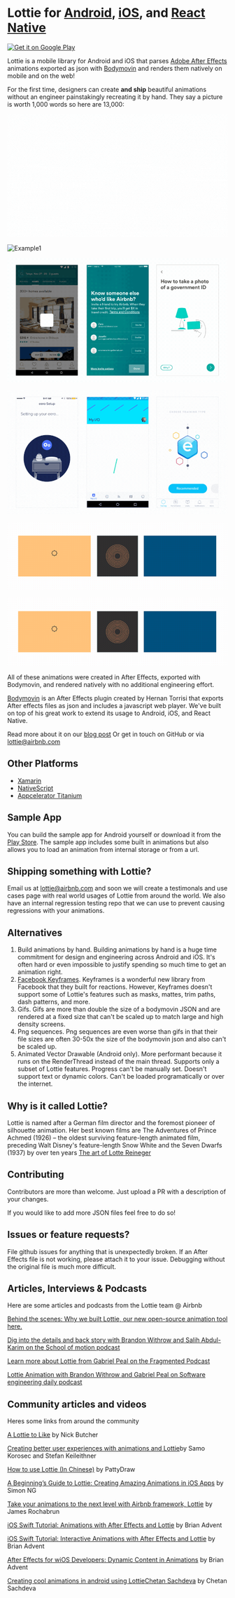# Lottie for [Android](https://github.com/airbnb/lottie-android), [iOS](https://github.com/airbnb/lottie-ios), and [React Native](https://github.com/airbnb/lottie-react-native)
<a href='https://play.google.com/store/apps/details?id=com.airbnb.lottie'><img alt='Get it on Google Play' src='https://play.google.com/intl/en_us/badges/images/generic/en_badge_web_generic.png' height="80px"/></a>


Lottie is a mobile library for Android and iOS that parses [Adobe After Effects](http://www.adobe.com/products/aftereffects.html) animations exported as json with [Bodymovin](https://github.com/bodymovin/bodymovin) and renders them natively on mobile and on the web!

For the first time, designers can create **and ship** beautiful animations without an engineer painstakingly recreating it by hand. They say a picture is worth 1,000 words so here are 13,000:

![Lottie Logo animation](images/Introduction_00_sm.gif)

![Example1](imagesIntroduction_01_sm.gif)


![Example2](images/Introduction_02_sm.gif)


![Example3](images/Introduction_03_sm.gif)


![Community](images/Community%202_3.gif)


![Example4](images/Introduction_04_sm.gif)


All of these animations were created in After Effects, exported with Bodymovin, and rendered natively with no additional engineering effort.

[Bodymovin](https://github.com/bodymovin/bodymovin) is an After Effects plugin created by Hernan Torrisi that exports After effects files as json and includes a javascript web player. We've built on top of his great work to extend its usage to Android, iOS, and React Native.

Read more about it on our [blog post](http://airbnb.design/introducing-lottie/)
Or get in touch on GitHub or via lottie@airbnb.com

## Other Platforms
 * [Xamarin](https://github.com/martijn00/LottieXamarin)
 * [NativeScript](https://github.com/bradmartin/nativescript-lottie)
 * [Appcelerator Titanium](https://github.com/m1ga/ti.animation)

## Sample App

You can build the sample app for Android yourself or download it from the [Play Store](https://play.google.com/store/apps/details?id=com.airbnb.lottie). The sample app includes some built in animations but also allows you to load an animation from internal storage or from a url.

## Shipping something with Lottie?

Email us at lottie@airbnb.com and soon we will create a testimonals and use cases page with real world usages of Lottie from around the world.
We also have an internal regression testing repo that we can use to prevent causing regressions with your animations.

## Alternatives
1. Build animations by hand. Building animations by hand is a huge time commitment for design and engineering across Android and iOS. It's often hard or even impossible to justify spending so much time to get an animation right.
2. [Facebook Keyframes](https://github.com/facebookincubator/Keyframes). Keyframes is a wonderful new library from Facebook that they built for reactions. However, Keyframes doesn't support some of Lottie's features such as masks, mattes, trim paths, dash patterns, and more.
2. Gifs. Gifs are more than double the size of a bodymovin JSON and are rendered at a fixed size that can't be scaled up to match large and high density screens.
3. Png sequences. Png sequences are even worse than gifs in that their file sizes are often 30-50x the size of the bodymovin json and also can't be scaled up.
4. Animated Vector Drawable (Android only). More performant because it runs on the RenderThread instead of the main thread. Supports only a subset of Lottie features. Progress can't be manually set. Doesn't support text or dynamic colors. Can't be loaded programatically or over the internet.

## Why is it called Lottie?
Lottie is named after a German film director and the foremost pioneer of silhouette animation. Her best known films are The Adventures of Prince Achmed (1926) – the oldest surviving feature-length animated film, preceding Walt Disney's feature-length Snow White and the Seven Dwarfs (1937) by over ten years
[The art of Lotte Reineger](https://www.youtube.com/watch?v=LvU55CUw5Ck&feature=youtu.be)

## Contributing
Contributors are more than welcome. Just upload a PR with a description of your changes.

If you would like to add more JSON files feel free to do so!

## Issues or feature requests?
File github issues for anything that is unexpectedly broken. If an After Effects file is not working, please attach it to your issue. Debugging without the original file is much more difficult.

## Articles, Interviews & Podcasts

Here are some articles and podcasts from the Lottie team @ Airbnb

[Behind the scenes: Why we built Lottie, our new open-source animation tool here.](https://airbnb.design/introducing-lottie/)

[Dig into the details and back story with Brandon Withrow and Salih Abdul-Karim on the School of motion podcast](https://www.schoolofmotion.com/blog/after-effects-to-code-lottie-from-airbnb)

[Learn more about Lottie from Gabriel Peal on the Fragmented Podcast](http://fragmentedpodcast.com/episodes/82/)

[Lottie Animation with Brandon Withrow and Gabriel Peal on Software engineering daily podcast](https://softwareengineeringdaily.com/2017/08/10/lottie-animation-with-brandon-withrow-and-gabriel-peal/)


## Community articles and videos

Heres some links from around the community

[A Lottie to Like](https://t.co/dadjvgv9vk) by Nick Butcher

[Creating better user experiences with animations and Lottie](https://pspdfkit.com/blog/2017/creating-better-user-experiences-with-animations-and-lottie/)by Samo Korosec and Stefan Keileithner

[How to use Lottie \(In Chinese\)](https://goo.gl/e7BkND) by PattyDraw

[A Beginning’s Guide to Lottie: Creating Amazing Animations in iOS Apps](https://www.appcoda.com/lottie-beginner-guide/#) by Simon NG

[Take your animations to the next level with Airbnb framework, Lottie](https://medium.com/@jamesrochabrun/take-your-animations-to-the-next-level-with-airbnb-framework-lottie-ab6c6152acba) by James Rochabrun

[iOS Swift Tutorial: Animations with After Effects and Lottie](https://www.youtube.com/watch?v=ESjFEaZx7UI) by Brian Advent

[iOS Swift Tutorial: Interactive Animations with After Effects and Lottie](https://www.youtube.com/watch?v=QyL-jp9bFdM) by Brian Advent

[After Effects for wiOS Developers: Dynamic Content in Animations](https://youtu.be/2HhgLir6Jz0?list=PLUDTy1CWIw-qu2EuzNVFQawyW5jmC5W7G) by Brian Advent

[Creating cool animations in android using Lottie](https://www.youtube.com/watch?v=T4v72xJqNpQ)[Chetan Sachdeva](https://www.youtube.com/channel/UC_4TBWZcI-tdZ02wESTRVNw) by Chetan Sachdeva


